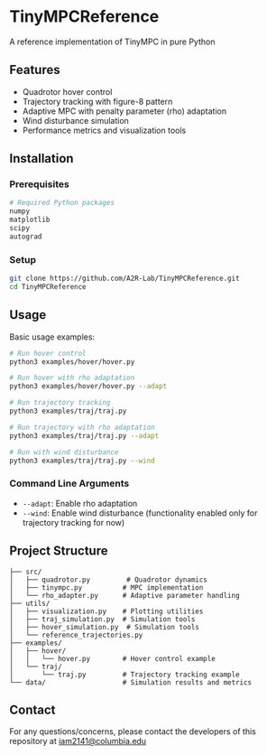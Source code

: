 # TinyMPCReference
A reference implementation of TinyMPC in pure Python


## Features

- Quadrotor hover control
- Trajectory tracking with figure-8 pattern
- Adaptive MPC with penalty parameter (rho) adaptation
- Wind disturbance simulation
- Performance metrics and visualization tools

## Installation

### Prerequisites
```bash
# Required Python packages
numpy
matplotlib
scipy
autograd
```

### Setup
```bash
git clone https://github.com/A2R-Lab/TinyMPCReference.git
cd TinyMPCReference
```

## Usage

Basic usage examples:
```bash
# Run hover control
python3 examples/hover/hover.py

# Run hover with rho adaptation
python3 examples/hover/hover.py --adapt

# Run trajectory tracking
python3 examples/traj/traj.py

# Run trajectory with rho adaptation
python3 examples/traj/traj.py --adapt

# Run with wind disturbance
python3 examples/traj/traj.py --wind
```

### Command Line Arguments

- `--adapt`: Enable rho adaptation
- `--wind`: Enable wind disturbance (functionality enabled only for trajectory tracking for now) 

## Project Structure
```
├── src/
│   ├── quadrotor.py         # Quadrotor dynamics
│   ├── tinympc.py          # MPC implementation
│   └── rho_adapter.py      # Adaptive parameter handling
├── utils/
│   ├── visualization.py    # Plotting utilities
│   ├── traj_simulation.py  # Simulation tools
│   ├── hover_simulation.py  # Simulation tools
│   └── reference_trajectories.py
├── examples/
│   ├── hover/
│   │   └── hover.py        # Hover control example
│   └── traj/
│       └── traj.py         # Trajectory tracking example
└── data/                   # Simulation results and metrics
```



## Contact

For any questions/concerns, please contact the developers of this repository at [iam2141@columbia.edu](mailto:iam2141@columbia.edu)
